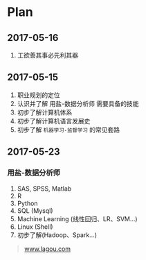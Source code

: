 # Plan

## 2017-05-16

 1. 工欲善其事必先利其器

## 2017-05-15

 1. 职业规划的定位
 2. 认识并了解 用盐-数据分析师 需要具备的技能
 3. 初步了解计算机体系
 4. 初步了解计算机语言发展史
 5. 初步了解 `机器学习-监督学习` 的常见套路

## 2017-05-23

### 用盐-数据分析师

 1. SAS, SPSS, Matlab
 2. R 
 3. Python
 4. SQL (Mysql)
 5. Machine Learning (线性回归、LR、SVM...)
 6. Linux (Shell)
 7. 初步了解(Hadoop、Spark...)

 > www.lagou.com

